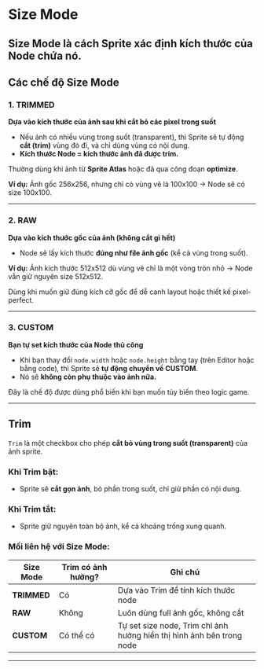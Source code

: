 # Size Mode

**Size Mode** là cách Sprite xác định kích thước của Node chứa nó.
---

## Các chế độ Size Mode

### 1. TRIMMED
**Dựa vào kích thước của ảnh sau khi cắt bỏ các pixel trong suốt**

- Nếu ảnh có nhiều vùng trong suốt (transparent), thì Sprite sẽ tự động **cắt (trim)** vùng đó đi, và chỉ dùng vùng có nội dung.
- **Kích thước Node = kích thước ảnh đã được trim.**

Thường dùng khi ảnh từ **Sprite Atlas** hoặc đã qua công đoạn **optimize**.

**Ví dụ:**
Ảnh gốc 256x256, nhưng chỉ có vùng vẽ là 100x100 → Node sẽ có size 100x100.

---

### 2. RAW
**Dựa vào kích thước gốc của ảnh (không cắt gì hết)**

- Node sẽ lấy kích thước **đúng như file ảnh gốc**  (kể cả vùng trong suốt).

**Ví dụ:**
Ảnh kích thước 512x512 dù vùng vẽ chỉ là một vòng tròn nhỏ → Node vẫn giữ nguyên size 512x512.

Dùng khi muốn giữ đúng kích cỡ gốc để dễ canh layout hoặc thiết kế pixel-perfect.

---

### 3. CUSTOM
**Bạn tự set kích thước của Node thủ công**

- Khi bạn thay đổi `node.width` hoặc `node.height` bằng tay (trên Editor hoặc bằng code), thì Sprite sẽ **tự động chuyển về CUSTOM**.
- Nó sẽ **không còn phụ thuộc vào ảnh nữa.**

Đây là chế độ được dùng phổ biến khi bạn muốn tùy biến theo logic game.

---

## Trim

`Trim` là một checkbox cho phép **cắt bỏ vùng trong suốt (transparent)** của ảnh sprite.

### Khi Trim bật:
- Sprite sẽ **cắt gọn ảnh**, bỏ phần trong suốt, chỉ giữ phần có nội dung.

### Khi Trim tắt:
- Sprite giữ nguyên toàn bộ ảnh, kể cả khoảng trống xung quanh.

### Mối liên hệ với Size Mode:

| Size Mode | Trim có ảnh hưởng? | Ghi chú |
|-----------|---------------------|--------|
| **TRIMMED** |  Có | Dựa vào Trim để tính kích thước node |
| **RAW**     | Không | Luôn dùng full ảnh gốc, không cắt |
| **CUSTOM**  | Có thể có | Tự set size node, Trim chỉ ảnh hưởng hiển thị hình ảnh bên trong node |

---

